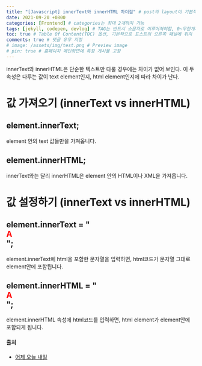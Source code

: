 ```yaml
---
title: "[Javascript] innerText와 innerHTML 차이점" # post의 layout이 기본적으로 post로 설정되어있어서 Front Matter에 따로 layout변수를 만들어 주지 않아도 됨
date: 2021-09-20 +0800
categories: [Frontend] # categories는 최대 2개까지 가능
tags: [jekyll, codepen, devlog] # TAG는 반드시 소문자로 이루어져야함, 0~무한개까지 지정 가능
toc: true # Table Of Content(TOC) 옵션, 기본적으로 포스트의 오른쪽 패널에 위치
comments: true # 댓글 유무 지정
# image: /assets/img/test.png # Preview image
# pin: true # 홈페이지 메인화면에 특정 게시물 고정
---
```


innerText와 innerHTML은 단순한 텍스트만 다룰 경우에는 차이가 없어 보인다.
이 두 속성은 다루는 값이 text element인지, html element인지에 따라 차이가 난다.

# 값 가져오기 (innerText vs innerHTML)

## element.innerText;
element 안의 text 값들만을 가져옵니다.

## element.innerHTML;
innerText와는 달리 innerHTML은 element 안의 HTML이나 XML을 가져옵니다.

# 값 설정하기 (innerText vs innerHTML)

## element.innerText = "<div style='color:red'>A</div>";
element.innerText에 html을 포함한 문자열을 입력하면, html코드가 문자열 그대로 element안에 포함됩니다.

## element.innerHTML = "<div style='color:red'>A</div>";
element.innerHTML 속성에 html코드를 입력하면, html element가 element안에 포함되게 됩니다.

#### 출처
- [어제 오늘 내일](https://hianna.tistory.com/480)